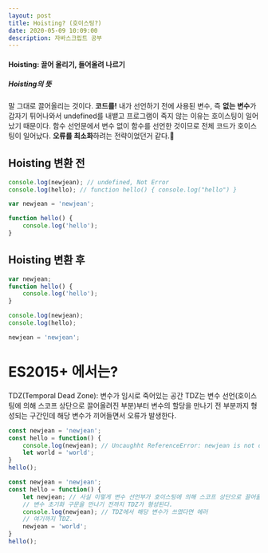 ```yaml
---
layout: post
title: Hoisting? (호이스팅?)
date: 2020-05-09 10:09:00
description: 자바스크립트 공부
---
```


#### Hoisting: 끌어 올리기, 들어올려 나르기

##### Hoisting의 뜻
말 그대로 끌어올리는 것이다. **코드를!**
내가 선언하기 전에 사용된 변수, 즉 **없는 변수**가 갑자기 튀어나와서 undefined를 내뱉고 프로그램이 죽지 않는 이유는 호이스팅이 일어났기 때문이다.
함수 선언문에서 변수 없이 함수를 선언한 것이므로 전체 코드가 호이스팅이 일어났다.
**오류를 최소화**하려는 전략이었던거 같다.🤔

## Hoisting 변환 전
```javascript
console.log(newjean); // undefined, Not Error
console.log(hello); // function hello() { console.log("hello") }

var newjean = 'newjean';

function hello() {
	console.log('hello');
}
```

## Hoisting 변환 후
```javascript
var newjean;
function hello() {
	console.log('hello');
}

console.log(newjean);
console.log(hello);

newjean = 'newjean';
```

# ES2015+ 에서는?
TDZ(Temporal Dead Zone): 변수가 임시로 죽어있는 공간
TDZ는 변수 선언(호이스팅에 의해 스코프 상단으로 끌어올려진 부분)부터 변수의 할당을 만나기 전 부분까지 형성되는 구간인데 해당 변수가 끼어들면서 오류가 발생한다.

```javascript
const newjean = 'newjean';
const hello = function() {
	console.log(newjean); // Uncaughht ReferenceError: newjean is not defined
	let world = 'world';
}
hello();
```
```javascript
const newjean = 'newjean';
const hello = function() {
	let newjean; // 사실 이렇게 변수 선언부가 호이스팅에 의해 스코프 상단으로 끌어올려진다.
	// 변수 초기화 구문을 만나기 전까지 TDZ가 형성된다.
	console.log(newjean); // TDZ에서 해당 변수가 쓰였다면 에러
	// 여기까지 TDZ.
	newjean = 'world';
}
hello();
```
